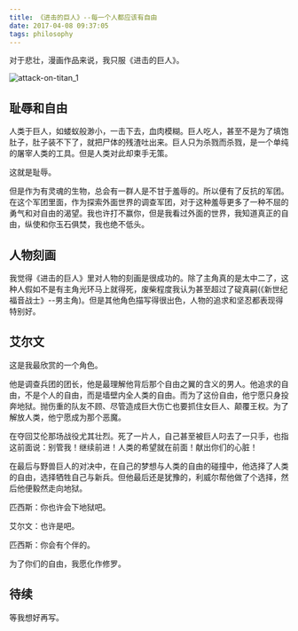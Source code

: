 ```yaml
---
title: 《进击的巨人》--每一个人都应该有自由
date: 2017-04-08 09:37:05
tags: philosophy
---
```


对于悲壮，漫画作品来说，我只服《进击的巨人》。

![attack-on-titan_1](/images/attack-on-titan/attack-on-titan_1)

## 耻辱和自由

人类于巨人，如蝼蚁般渺小，一击下去，血肉模糊。巨人吃人，甚至不是为了填饱肚子，肚子装不下了，就把尸体的残渣吐出来。巨人只为杀戮而杀戮，是一个单纯的屠宰人类的工具。但是人类对此却束手无策。

这就是耻辱。

但是作为有灵魂的生物，总会有一群人是不甘于羞辱的。所以便有了反抗的军团。在这个军团里面，作为探索外面世界的调查军团，对于这种羞辱更多了一种不屈的勇气和对自由的渴望。我也许打不赢你，但是我看过外面的世界，我知道真正的自由，纵使和你玉石俱焚，我也绝不低头。

## 人物刻画

我觉得《进击的巨人》里对人物的刻画是很成功的。除了主角真的是太中二了，这种人假如不是有主角光环马上就得死，废柴程度我认为甚至超过了碇真嗣(《新世纪福音战士》--男主角)。但是其他角色描写得很出色，人物的追求和坚忍都表现得特别好。

## 艾尔文

这是我最欣赏的一个角色。

他是调查兵团的团长，他是最理解他背后那个自由之翼的含义的男人。他追求的自由，不是个人的自由，而是墙壁内全人类的自由。而为了这份自由，他宁愿只身投奔地狱。抛伤重的队友不顾、尽管造成巨大伤亡也要抓住女巨人、颠覆王权。为了解放人类，他宁愿成为那个恶魔。

在夺回艾伦那场战役尤其壮烈。死了一片人，自己甚至被巨人叼去了一只手，也指这前面说：别管我！继续前进！人类的希望就在前面！献出你们的心脏！

在最后与野兽巨人的对决中，在自己的梦想与人类的自由的碰撞中，他选择了人类的自由，选择牺牲自己与新兵。但他最后还是犹豫的，利威尔帮他做了个选择，然后他便毅然走向地狱。

匹西斯：你也许会下地狱吧。

艾尔文：也许是吧。

匹西斯：你会有个伴的。

为了你们的自由，我愿化作修罗。

## 待续

等我想好再写。
